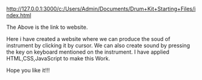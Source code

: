 http://127.0.0.1:3000/c:/Users/Admin/Documents/Drum+Kit+Starting+Files/index.html

The Above is the link to website.

Here i have created a website where we can produce the soud of instrument by clicking it by cursor.
We can also create sound by pressing the key on keyboard mentioned on the instrument.
I have applied HTML,CSS,JavaScript to make this Work.

Hope you like it!!!
